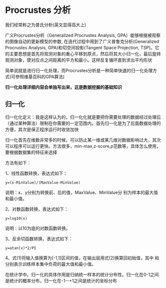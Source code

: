 # Procrustes 分析

我们经常称之为普氏分析(英文显得高大上)

广义Procrustes分析（Generalized Procrustes Analysis, GPA）能够根据被观察的图像自动的更新模型的参数, 在迭代过程中用到了广义普鲁克分析(Generalized Procrustes Analysis, GPA)和切空间投影(Tangent Space Projection, TSP)。它的主要思想是首先将观测对象的重心平移到原点，然后将其大小归一化，最后旋转观测对象，使对应点之间距离的平方和最小。这样反复循环直到求出平均形状

简单说就是进行归一化处理，而Procrustes分析是一种简单快速的归一化处理方式(可参照维基百科的GPA算法)

**归一化处理详细内容会单独写出来，这是数据挖掘的基础知识**

## 归一化

归一化化定义：我是这样认为的，归一化化就是要把你需要处理的数据经过处理后（通过某种算法）限制在你需要的一定范围内。首先归一化是为了后面数据处理的方便，其次是保正程序运行时收敛加快

归一化首先在维数非常多的时候，可以防止某一维或某几维对数据影响过大，其次可以程序可以运行更快。方法很多，min-max,z-score,p范数等，具体怎么使用，要根据数据集的特征来选择

方法有如下：

1、线性函数转换，表达式如下：

``y=(x-MinValue)/(MaxValue-MinValue)``

说明：x、y分别为转换前、后的值，MaxValue、MinValue分 别为样本的最大值和最小值。

2、对数函数转换，表达式如下：

``y=log10(x)``

说明：以10为底的对数函数转换。

3、反余切函数转换，表达式如下：

``y=atan(x)*2/PI``

4、式(1)将输入值换算为[-1,1]区间的值，在输出层用式(2)换算回初始值，其中 和分别表示训练样本集中负荷的最大值和最小值。

在统计学中，归一化的具体作用是归纳统一样本的统计分布性。归一化在0-1之间是统计的概率分布，归一化在-1--+1之间是统计的坐标分布
